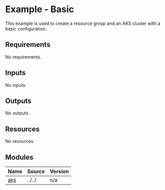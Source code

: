 # Example - Basic

This example is used to create a resource group and an AKS cluster with a basic configuration.

<!-- BEGIN_TF_DOCS -->
## Requirements

No requirements.

## Inputs

No inputs.

## Outputs

No outputs.

## Resources

No resources.

## Modules

| Name | Source | Version |
|------|--------|---------|
| <a name="module_aks"></a> [aks](#module\_aks) | ../../ | n/a |
<!-- END_TF_DOCS -->
